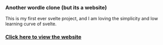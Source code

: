 ### Another wordle clone (but its a website)
This is my first ever svelte project, and I am loving the simplicity and low learning curve of svelte.

### [Click here to view the website](https://jameslinimk.github.io/wordlecloneweb/public/index.html)